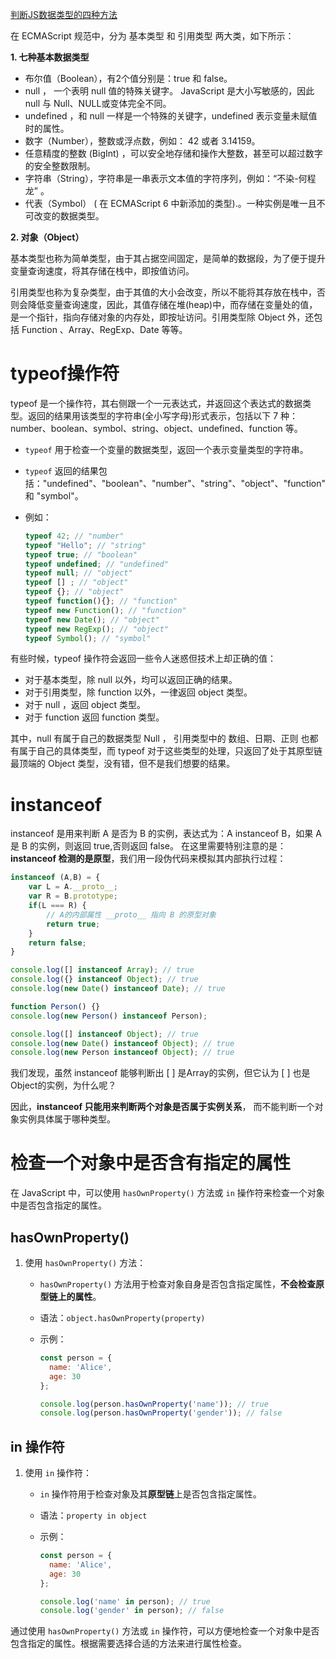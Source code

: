 [判断JS数据类型的四种方法 ](https://www.cnblogs.com/onepixel/p/5126046.html)



在 ECMAScript 规范中，分为 基本类型 和 引用类型 两大类，如下所示：

**1. 七种基本数据类型**

- 布尔值（Boolean），有2个值分别是：true 和 false。
- null ， 一个表明 null 值的特殊关键字。 JavaScript 是大小写敏感的，因此 null 与 Null、NULL或变体完全不同。
- undefined ，和 null 一样是一个特殊的关键字，undefined 表示变量未赋值时的属性。
- 数字（Number），整数或浮点数，例如： 42 或者 3.14159。
- 任意精度的整数 (BigInt) ，可以安全地存储和操作大整数，甚至可以超过数字的安全整数限制。
- 字符串（String），字符串是一串表示文本值的字符序列，例如：“不染-何程龙” 。
- 代表（Symbol） ( 在 ECMAScript 6 中新添加的类型).。一种实例是唯一且不可改变的数据类型。

**2. 对象（Object）**



基本类型也称为简单类型，由于其占据空间固定，是简单的数据段，为了便于提升变量查询速度，将其存储在栈中，即按值访问。

引用类型也称为复杂类型，由于其值的大小会改变，所以不能将其存放在栈中，否则会降低变量查询速度，因此，其值存储在堆(heap)中，而存储在变量处的值，是一个指针，指向存储对象的内存处，即按址访问。引用类型除 Object 外，还包括 Function 、Array、RegExp、Date 等等。



# typeof操作符

typeof 是一个操作符，其右侧跟一个一元表达式，并返回这个表达式的数据类型。返回的结果用该类型的字符串(全小写字母)形式表示，包括以下 7 种：number、boolean、symbol、string、object、undefined、function 等。

- `typeof` 用于检查一个变量的数据类型，返回一个表示变量类型的字符串。

- `typeof` 返回的结果包括："undefined"、"boolean"、"number"、"string"、"object"、"function" 和 "symbol"。

- 例如：

    ```javascript
    typeof 42; // "number"
    typeof "Hello"; // "string"
    typeof true; // "boolean"
    typeof undefined; // "undefined"
    typeof null; // "object"
    typeof [] ; // "object"
    typeof {}; // "object"
    typeof function(){}; // "function"
    typeof new Function(); // "function"
    typeof new Date(); // "object"
    typeof new RegExp(); // "object"
    typeof Symbol(); // "symbol"
    ```

有些时候，typeof 操作符会返回一些令人迷惑但技术上却正确的值：

- 对于基本类型，除 null 以外，均可以返回正确的结果。
- 对于引用类型，除 function 以外，一律返回 object 类型。
- 对于 null ，返回 object 类型。
- 对于 function 返回  function 类型。

其中，null 有属于自己的数据类型 Null ， 引用类型中的 数组、日期、正则 也都有属于自己的具体类型，而 typeof 对于这些类型的处理，只返回了处于其原型链最顶端的 Object 类型，没有错，但不是我们想要的结果。



# instanceof

instanceof 是用来判断 A 是否为 B 的实例，表达式为：A instanceof B，如果 A 是 B 的实例，则返回 true,否则返回 false。 在这里需要特别注意的是：**instanceof 检测的是原型**，我们用一段伪代码来模拟其内部执行过程：

```js
instanceof (A,B) = {
    var L = A.__proto__;
    var R = B.prototype;
    if(L === R) {
        // A的内部属性 __proto__ 指向 B 的原型对象
        return true;
    }
    return false;
}
```



```js
console.log([] instanceof Array); // true
console.log({} instanceof Object); // true
console.log(new Date() instanceof Date); // true

function Person() {}
console.log(new Person() instanceof Person);

console.log([] instanceof Object); // true
console.log(new Date() instanceof Object); // true
console.log(new Person instanceof Object); // true
```

我们发现，虽然 instanceof 能够判断出 [ ] 是Array的实例，但它认为 [ ] 也是Object的实例，为什么呢？

因此，**instanceof 只能用来判断两个对象是否属于实例关系**， 而不能判断一个对象实例具体属于哪种类型。





# 检查一个对象中是否含有指定的属性

在 JavaScript 中，可以使用 `hasOwnProperty()` 方法或 `in` 操作符来检查一个对象中是否包含指定的属性。

## hasOwnProperty()

1. 使用 `hasOwnProperty()` 方法：

    - `hasOwnProperty()` 方法用于检查对象自身是否包含指定属性，**不会检查原型链上的属性**。

    - 语法：`object.hasOwnProperty(property)`

    - 示例：

        ```javascript
        const person = {
          name: 'Alice',
          age: 30
        };
        
        console.log(person.hasOwnProperty('name')); // true
        console.log(person.hasOwnProperty('gender')); // false
        ```

## in 操作符

1. 使用 `in` 操作符：

    - `in` 操作符用于检查对象及其**原型链**上是否包含指定属性。

    - 语法：`property in object`

    - 示例：

        ```javascript
        const person = {
          name: 'Alice',
          age: 30
        };
        
        console.log('name' in person); // true
        console.log('gender' in person); // false
        ```

通过使用 `hasOwnProperty()` 方法或 `in` 操作符，可以方便地检查一个对象中是否包含指定的属性。根据需要选择合适的方法来进行属性检查。









